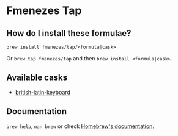 # Fmenezes Tap

## How do I install these formulae?

`brew install fmenezes/tap/<formula|cask>`

Or `brew tap fmenezes/tap` and then `brew install <formula|cask>`.

## Available casks
- [british-latin-keyboard](https://github.com/fmenezes/british-macos-custom-keyboard-layout)

## Documentation

`brew help`, `man brew` or check [Homebrew's documentation](https://docs.brew.sh).
